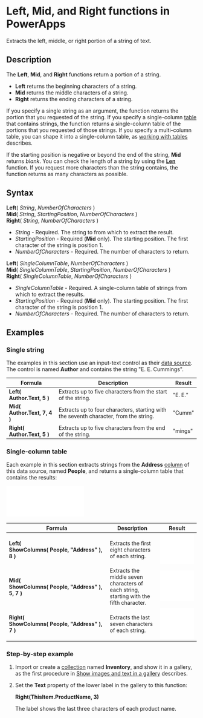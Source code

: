 <properties
	pageTitle="Left, Mid, and Right functions| Microsoft PowerApps"
	description="Reference information, including syntax and examples, for the Left, Mid, and Right functions in PowerApps"
	services=""
	suite="powerapps"
	documentationCenter="na"
	authors="gregli-msft"
	manager="dwrede"
	editor=""
	tags=""/>

<tags
   ms.service="powerapps"
   ms.devlang="na"
   ms.topic="article"
   ms.tgt_pltfrm="na"
   ms.workload="na"
   ms.date="11/07/2015"
   ms.author="gregli"/>

# Left, Mid, and Right functions in PowerApps #

Extracts the left, middle, or right portion of a string of text.

## Description ##

The **Left**, **Mid**, and **Right** functions return a portion of a string.

- **Left** returns the beginning characters of a string.
- **Mid** returns the middle characters of a string.
- **Right** returns the ending characters of a string.

If you specify a single string as an argument, the function returns the portion that you requested of the string. If you specify a single-column [table](working-with-tables.md) that contains strings, the function returns a single-column table of the portions that you requested of those strings. If you specify a multi-column table, you can shape it into a single-column table, as [working with tables](working-with-tables.md) describes.

If the starting position is negative or beyond the end of the string, **Mid** returns *blank*.  You can check the length of a string by using the **[Len](function-len.md)** function. If you request more characters than the string contains, the function returns as many characters as possible.

## Syntax ##

**Left**( *String*, *NumberOfCharacters* )<br>**Mid**( *String*, *StartingPosition*, *NumberOfCharacters* )<br>**Right**( *String*, *NumberOfCharacters* )

- *String* - Required. The string to from which to extract the result.
- *StartingPosition* - Required (**Mid** only).  The starting position.  The first character of the string is position 1.
- *NumberOfCharacters* - Required.  The number of characters to return.

**Left**( *SingleColumnTable*, *NumberOfCharacters* )<br>**Mid**( *SingleColumnTable*, *StartingPosition*, *NumberOfCharacters* )<br>**Right**( *SingleColumnTable*, *NumberOfCharacters* )

- *SingleColumnTable* - Required. A single-column table of strings from which to extract the results.
- *StartingPosition* - Required (**Mid** only).  The starting position.  The first character of the string is position 1.
- *NumberOfCharacters* - Required.  The number of characters to return.

## Examples ##

### Single string ###
The examples in this section use an input-text control as their [data source](working-with-data-sources.md). The control is named **Author** and contains the string "E. E. Cummings".

| Formula | Description | Result |
|---------|-------------|--------|
| **Left( Author.Text, 5 )** | Extracts up to five characters from the start of the string. | "E. E." |
| **Mid( Author.Text, 7, 4 )** | Extracts up to four characters, starting with the seventh character, from the string. | "Cumm" |
| **Right( Author.Text, 5 )** | Extracts up to five characters from the end of the string. | "mings" |

### Single-column table
Each example in this section extracts strings from the **Address** [column](working-with-tables.md#columns) of this data source, named **People**, and returns a single-column table that contains the results:

![](media/function-left-mid-right/people-table.png)

| Formula | Description | Result |
|---------|-------------|--------|
| **Left( ShowColumns(&nbsp;People,&nbsp;"Address"&nbsp;), 8 )** | Extracts the first eight characters of each string. | <style> img { max-width: none } </style> ![](media/function-left-mid-right/people-table-left.png) |
| **Mid( ShowColumns(&nbsp;People,&nbsp;"Address"&nbsp;), 5, 7 )** | Extracts the middle seven characters of each string, starting with the fifth character. | ![](media/function-left-mid-right/people-table-mid.png) |
| **Right( ShowColumns(&nbsp;People,&nbsp;"Address"&nbsp;), 7 )** | Extracts the last seven characters of each string. | ![](media/function-left-mid-right/people-table-right.png) |

### Step-by-step example ###

1. Import or create a [collection](working-with-data-sources.md#collections) named **Inventory**, and show it in a gallery, as the first procedure in [Show images and text in a gallery](../show-images-text-gallery-sort-filter.md) describes.

2. Set the **Text** property of the lower label in the gallery to this function:

	**Right(ThisItem.ProductName, 3)**

	The label shows the last three characters of each product name.
